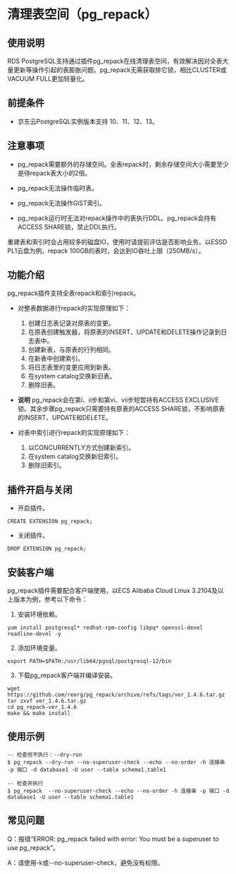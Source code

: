 # 清理表空间（pg_repack）

## 使用说明

RDS PostgreSQL支持通过插件pg_repack在线清理表空间，有效解决因对全表大量更新等操作引起的表膨胀问题。pg_repack无需获取排它锁，相比CLUSTER或VACUUM FULL更加轻量化。

## 前提条件

* 京东云PostgreSQL实例版本支持  10、11、12、13。


## 注意事项

* pg_repack需要额外的存储空间。全表repack时，剩余存储空间大小需要至少是待repack表大小的2倍。

* pg_repack无法操作临时表。

* pg_repack无法操作GiST索引。

* pg_repack运行时无法对repack操作中的表执行DDL。pg_repack会持有ACCESS SHARE锁，禁止DDL执行。

重建表和索引时会占用较多的磁盘IO，使用时请提前评估是否影响业务。以ESSD PL1云盘为例，repack 100GB的表时，会达到IO吞吐上限（250MB/s）。

## 功能介绍

pg_repack插件支持全表repack和索引repack。

- 对整表数据进行repack的实现原理如下：
  1. 创建日志表记录对原表的变更。
  2. 在原表创建触发器，将原表的INSERT、UPDATE和DELETE操作记录到日志表中。
  3. 创建新表，与原表的行列相同。
  4. 在新表中创建索引。
  5. 将日志表里的变更应用到新表。
  6. 在system catalog交换新旧表。
  7. 删除旧表。

- **说明** pg_repack会在第i、ii步和第vi、vii步短暂持有ACCESS EXCLUSIVE锁。其余步骤pg_repack只需要持有原表的ACCESS SHARE锁，不影响原表的INSERT、UPDATE和DELETE。

- 对表中索引进行repack的实现原理如下：
  1. 以CONCURRENTLY方式创建新索引。
  2. 在system catalog交换新旧索引。
  3. 删除旧索引。

## 插件开启与关闭

* 开启插件。

```
CREATE EXTENSION pg_repack;
```

* 关闭插件。

```
DROP EXTENSION pg_repack;
```

## 安装客户端

pg_repack插件需要配合客户端使用，以ECS Alibaba Cloud Linux 3.2104及以上版本为例，参考以下命令：

1. 安装环境依赖。

```
yum install postgresql* redhat-rpm-config libpq* openssl-devel readline-devel -y
```

2. 添加环境变量。

```
export PATH=$PATH:/usr/lib64/pgsql/postgresql-12/bin
```

3. 下载pg_repack客户端并编译安装。

```
wget https://github.com/reorg/pg_repack/archive/refs/tags/ver_1.4.6.tar.gz
tar zxvf ver_1.4.6.tar.gz
cd pg_repack-ver_1.4.6
make && make install
```

## 使用示例

```
-- 检查但不执行：--dry-run
$ pg_repack --dry-run --no-superuser-check --echo --no-order -h 连接串 -p 端口 -d database1 -U user --table schema1.table1

-- 检查并执行
$ pg_repack  --no-superuser-check --echo --no-order -h 连接串 -p 端口 -d database1 -U user --table schema1.table1
```

## 常见问题

Q：报错“ERROR: pg_repack failed with error: You must be a superuser to use pg_repack”。

A：请使用-k或--no-superuser-check，避免没有权限。